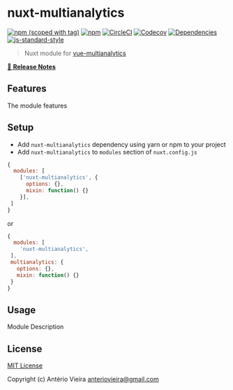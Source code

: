 # nuxt-multianalytics
[![npm (scoped with tag)](https://img.shields.io/npm/v/nuxt-multianalytics/latest.svg?style=flat-square)](https://npmjs.com/package/nuxt-multianalytics)
[![npm](https://img.shields.io/npm/dt/nuxt-multianalytics.svg?style=flat-square)](https://npmjs.com/package/nuxt-multianalytics)
[![CircleCI](https://img.shields.io/circleci/project/github/anteriovieira/nuxt-multianalytics.svg?style=flat-square)](https://circleci.com/gh/anteriovieira/nuxt-multianalytics)
[![Codecov](https://img.shields.io/codecov/c/github/anteriovieira/nuxt-multianalytics.svg?style=flat-square)](https://codecov.io/gh/anteriovieira/nuxt-multianalytics)
[![Dependencies](https://david-dm.org/anteriovieira/nuxt-multianalytics/status.svg?style=flat-square)](https://david-dm.org/anteriovieira/nuxt-multianalytics)
[![js-standard-style](https://img.shields.io/badge/code_style-standard-brightgreen.svg?style=flat-square)](http://standardjs.com)

> Nuxt module for [vue-multianalytics](https://github.com/Glovo/vue-multianalytics)

[📖 **Release Notes**](./CHANGELOG.md)

## Features

The module features

## Setup
- Add `nuxt-multianalytics` dependency using yarn or npm to your project
- Add `nuxt-multianalytics` to `modules` section of `nuxt.config.js`

```js
{
  modules: [
    ['nuxt-multianalytics', {
      options: {},
      mixin: function() {}
    }],
 ]
}
```

or

```js
{
  modules: [
    'nuxt-multianalytics',
 ],
 multianalytics: {
   options: {},
   mixin: function() {}
 }
}
```

## Usage

Module Description

## License

[MIT License](./LICENSE)

Copyright (c) Antério Vieira <anteriovieira@gmail.com>
